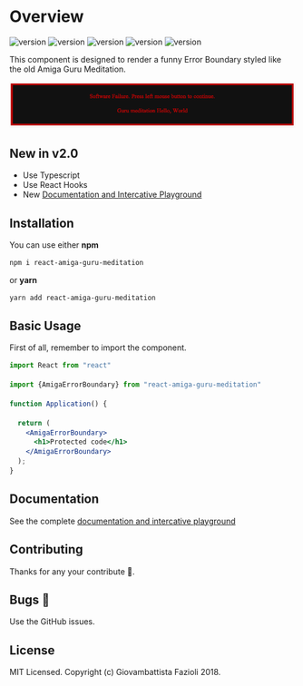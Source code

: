 # Overview

![version](https://img.shields.io/npm/v/react-amiga-guru-meditation.svg)
![version](https://img.shields.io/npm/l/react-amiga-guru-meditation.svg)
![version](https://img.shields.io/github/issues/gfazioli/react-amiga-guru-meditation.svg)
![version](https://img.shields.io/npm/types/react-amiga-guru-meditation.svg)
![version](https://img.shields.io/github/commit-activity/m/gfazioli/react-amiga-guru-meditation.svg?style=social)


This component is designed to render a funny Error Boundary styled like the old Amiga Guru Meditation.

![image](./image.png)

## New in v2.0

* Use Typescript
* Use React Hooks
* New [Documentation and Intercative Playground](https://gfazioli.github.io/react-amiga-guru-meditation/)

## Installation

You can use either **npm**

```bash
npm i react-amiga-guru-meditation
```

or **yarn**

```bash
yarn add react-amiga-guru-meditation
```

## Basic Usage

First of all, remember to import the component.

```jsx
import React from "react"

import {AmigaErrorBoundary} from "react-amiga-guru-meditation"

function Application() {

  return (
    <AmigaErrorBoundary>
      <h1>Protected code</h1>
    </AmigaErrorBoundary>
  );
}
```

## Documentation

See the complete [documentation and intercative playground](https://gfazioli.github.io/react-react-amiga-guru-meditation/)


## Contributing

Thanks for any your contribute 👏.

## Bugs 🐛

Use the GitHub issues.

## License

MIT Licensed. Copyright (c) Giovambattista Fazioli 2018.
